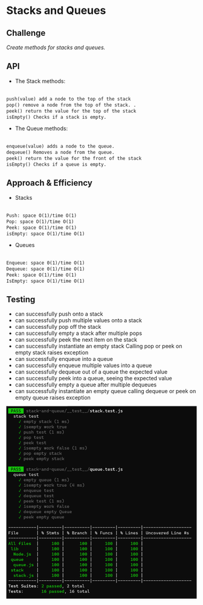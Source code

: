 
# Stacks and Queues


## Challenge

*Create methods for stacks and queues.*

## API


- The Stack methods:

```

push(value) add a node to the top of the stack
pop() remove a node from the top of the stack. .
peek() return the value for the top of the stack
isEmpty() Checks if a stack is empty.

```

- The Queue methods:

```

enqueue(value) adds a node to the queue.
dequeue() Removes a node from the queue.
peek() return the value for the front of the stack
isEmpty() Checks if a queue is empty.

```



## Approach & Efficiency

- Stacks

```

Push: space O(1)/time O(1)
Pop: space O(1)/time O(1)
Peek: space O(1)/time O(1)
isEmpty: space O(1)/time O(1)

```

- Queues

```

Enqueue: space 0(1)/time O(1)
Dequeue: space 0(1)/time O(1)
Peek: space O(1)/time O(1)
IsEmpty: space O(1)/time O(1)

```

## Testing


* can successfully push onto a stack
* can successfully push multiple values onto a stack
* can successfully pop off the stack
* can successfully empty a stack after multiple pops
* can successfully peek the next item on the stack
* can successfully instantiate an empty stack Calling pop or peek on empty stack raises exception
* can successfully enqueue into a queue
* can successfully enqueue multiple values into a queue
* can successfully dequeue out of a queue the expected value
* can successfully peek into a queue, seeing the expected value
* can successfully empty a queue after multiple dequeues
* can successfully instantiate an empty queue calling dequeue or peek on empty queue raises exception



![TEST](./stack-and-queue-test.png)